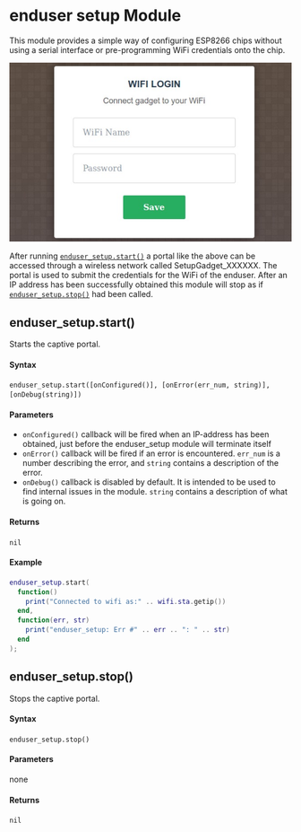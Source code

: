 # enduser setup Module
This module provides a simple way of configuring ESP8266 chips without using a serial interface or pre-programming WiFi credentials onto the chip.

![enduser setup config dialog](../../img/enduser-setup.jpg "enduser setup config dialog")

After running [`enduser_setup.start()`](#enduser_setupstart) a portal like the above can be accessed through a wireless network called SetupGadget_XXXXXX. The portal is used to submit the credentials for the WiFi of the enduser.
After an IP address has been successfully obtained this module will stop as if [`enduser_setup.stop()`](#enduser_setupstop) had been called.

## enduser_setup.start()

Starts the captive portal.

#### Syntax
`enduser_setup.start([onConfigured()], [onError(err_num, string)], [onDebug(string)])`

#### Parameters
 - `onConfigured()` callback will be fired when an IP-address has been obtained, just before the enduser_setup module will terminate itself
 - `onError()` callback will be fired if an error is encountered. `err_num` is a number describing the error, and `string` contains a description of the error.
 - `onDebug()` callback is disabled by default. It is intended to be used to find internal issues in the module. `string` contains a description of what is going on.

#### Returns
`nil`

#### Example
```lua
enduser_setup.start(
  function()
    print("Connected to wifi as:" .. wifi.sta.getip())
  end,
  function(err, str)
    print("enduser_setup: Err #" .. err .. ": " .. str)
  end
);
```

## enduser_setup.stop()

Stops the captive portal.

#### Syntax
`enduser_setup.stop()`

#### Parameters
none

#### Returns
`nil`